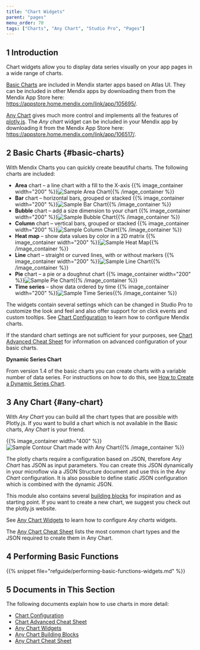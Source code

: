 ```yaml
---
title: "Chart Widgets"
parent: "pages"
menu_order: 70
tags: ["Charts", "Any Chart", "Studio Pro", "Pages"]
---
```


## 1 Introduction

Chart widgets allow you to display data series visually on your app pages in a wide range of charts.

[Basic Charts](#basic-charts) are included in Mendix starter apps based on Atlas UI. They can be included in other Mendix apps by downloading them from the Mendix App Store here: https://appstore.home.mendix.com/link/app/105695/.

[Any Chart](#any-chart) gives much more control and implements all the features of [plotly.js](https://plot.ly/). The *Any chart* widget can be included in your Mendix app by downloading it from the Mendix App Store here: https://appstore.home.mendix.com/link/app/106517/.

## 2 Basic Charts {#basic-charts}

With Mendix Charts you can quickly create beautiful charts. The following charts are included:

* **Area** chart – a line chart with a fill to the X-axis {{% image_container width="200" %}}![Sample Area Chart](attachments/charts/sample-area-chart.png){{% /image_container %}}
* **Bar** chart – horizontal bars, grouped or stacked {{% image_container width="200" %}}![Sample Bar Chart](attachments/charts/sample-bar-chart.png){{% /image_container %}}
* **Bubble** chart – add a size dimension to your chart {{% image_container width="200" %}}![Sample Bubble Chart](attachments/charts/sample-bubble-chart.png){{% /image_container %}}
* **Column** chart – vertical bars, grouped or stacked {{% image_container width="200" %}}![Sample Column Chart](attachments/charts/sample-column-chart.png){{% /image_container %}}
* **Heat map** – show data values by color in a 2D matrix {{% image_container width="200" %}}![Sample Heat Map](attachments/charts/sample-heat-map.png){{% /image_container %}}
* **Line** chart – straight or curved lines, with or without markers {{% image_container width="200" %}}![Sample Line Chart](attachments/charts/sample-line-chart.png){{% /image_container %}}
* **Pie** chart – a pie or a doughnut chart {{% image_container width="200" %}}![Sample Pie Chart](attachments/charts/sample-pie-chart.png){{% /image_container %}}
* **Time series** – show data ordered by time {{% image_container width="200" %}}![Sample Time Series](attachments/charts/sample-time-series.png){{% /image_container %}}

The widgets contain several settings which can be changed in Studio Pro to customize the look and feel and also offer support for on click events and custom tooltips. See [Chart Configuration](charts-configuration) to learn how to configure Mendix charts.

If the standard chart settings are not sufficient for your purposes, see [Chart Advanced Cheat Sheet](charts-advanced-cheat-sheet) for information on advanced configuration of your basic charts.

**Dynamic Series Chart**

From version 1.4 of the basic charts you can create charts with a variable number of data series. For instructions on how to do this, see [How to Create a Dynamic Series Chart](/howto/front-end/charts-dynamic-series).

## 3 Any Chart {#any-chart}

With *Any Chart* you can build all the chart types that are possible with Plotly.js. If you want to build a chart which is not available in the Basic charts, *Any Chart* is your friend.

{{% image_container width="400" %}}![Sample Contour Chart made with Any Chart](attachments/charts/contour.png){{% /image_container %}}

The plotly charts require a configuration based on JSON, therefore *Any Chart* has JSON as input parameters. You can create this JSON dynamically in your microflow via a JSON Structure document and use this in the *Any Chart* configuration. It is also possible to define static JSON configuration which is combined with the dynamic JSON.

This module also contains several [building blocks](charts-any-building-blocks) for inspiration and as starting point. If you want to create a new chart, we suggest you check out the plotly.js website.

See [Any Chart Widgets](charts-any-configuration) to learn how to configure *Any charts* widgets.

The [Any Chart Cheat Sheet](charts-any-cheat-sheet) lists the most common chart types and the JSON required to create them in Any Chart.

## 4 Performing Basic Functions

{{% snippet file="refguide/performing-basic-functions-widgets.md" %}}

## 5 Documents in This Section

The following documents explain how to use charts in more detail:

* [Chart Configuration](charts-configuration)
* [Chart Advanced Cheat Sheet](charts-advanced-cheat-sheet)
* [Any Chart Widgets](charts-any-configuration)
* [Any Chart Building Blocks](charts-any-building-blocks)
* [Any Chart Cheat Sheet](charts-any-cheat-sheet)
